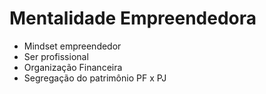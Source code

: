 # Mentalidade Empreendedora
- Mindset empreendedor
- Ser profissional
- Organização Financeira
- Segregação do patrimônio PF x PJ